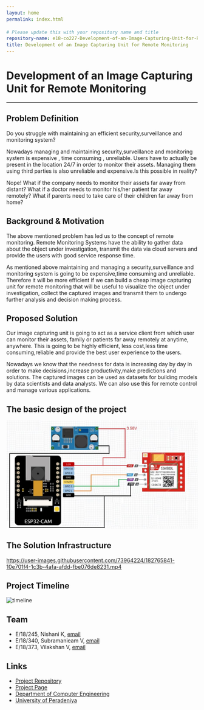 ```yaml
---
layout: home
permalink: index.html

# Please update this with your repository name and title
repository-name: e18-co227-Development-of-an-Image-Capturing-Unit-for-Remote-Monitoring
title: Development of an Image Capturing Unit for Remote Monitoring
---
```


[comment]: # "This is the standard layout for the project, but you can clean this and use your own template"

# Development of an Image Capturing Unit for Remote Monitoring

---

[comment]: # "This is a sample image, to show how to add images to your page. To learn more options, please refer [this](https://projects.ce.pdn.ac.lk/docs/faq/how-to-add-an-image/)"

## Problem Definition

Do you struggle with maintaining an efficient security,surveillance and monitoring system?

Nowadays managing and maintaining security,surveillance and monitoring system is expensive , time consuming , unreliable. Users have to actually be present in the location 24/7 in order to monitor their assets. Managing them using third parties is also unreliable and expensive.Is this possible in reality?

Nope!
What if the company needs to monitor their assets far away from distant?
What if a doctor needs to monitor his/her patient far away remotely?
What if parents need to take care of their children far away from home?


## Background & Motivation

The above mentioned problem has led us to the concept of remote monitoring. Remote Monitoring Systems have the ability to gather data about the object under investigation, transmit the data via cloud servers and provide the users with good service response time.

As mentioned above maintaining and managing a security,surveillance and monitoring system is going to be expensive,time consuming and unreliable. Therefore it will be more efficient if we can build a cheap image capturing unit for remote monitoring that will be useful to visualize the object under investigation, collect the captured images and transmit them to undergo further analysis and decision making process.

## Proposed Solution

Our image capturing unit is going to act as a service client from which user can monitor their assets, family or patients far away remotely at anytime, anywhere. This is going to be highly efficient, less cost,less time consuming,reliable and provide the best user experience to the users.

Nowadays we know that the needness for data is increasing day by day in order to make decisions,increase productivity,make predictions and solutions. The captured images can be used as datasets for building models by data scientists and data analysts. We can also use this for remote control and manage various applications.


## The basic design of the project

![Sample Image](./images/design_1.png)

## The Solution Infrastructure

https://user-images.githubusercontent.com/73964224/182765841-10e701f4-1c3b-4afa-afdd-fbe076de8231.mp4


## Project Timeline
![timeline](https://user-images.githubusercontent.com/73964224/172566498-bceffa4f-89db-48b9-9cd5-7e4013d4918d.png)

## Team
-  E/18/245, Nishani K, [email](mailto:e18245@eng.pdn.ac.lk)
-  E/18/340, Subramanieam V, [email](mailto:e18340@eng.pdn.ac.lk)
-  E/18/373, Vilakshan V, [email](mailto:e18373@eng.pdn.ac.lk)

<!--
## Table of Contents
1. [Introduction](#introduction)



---





## Introduction

To monitor the process of a controlled systems it is required to view the operation in real time. For this we create software that will capture and transfer images to a remote location so that the operation of the controlled system can be monitored.

-->
## Links

- [Project Repository](https://github.com/cepdnaclk/e18-co227-Development-of-an-Image-Capturing-Unit-for-Remote-Monitoring)
- [Project Page](https://cepdnaclk.github.io/e18-co227-Development-of-an-Image-Capturing-Unit-for-Remote-Monitoring)
- [Department of Computer Engineering](http://www.ce.pdn.ac.lk/)
- [University of Peradeniya](https://eng.pdn.ac.lk/)


[//]: # (Please refer this to learn more about Markdown syntax)
[//]: # (https://github.com/adam-p/markdown-here/wiki/Markdown-Cheatsheet)
